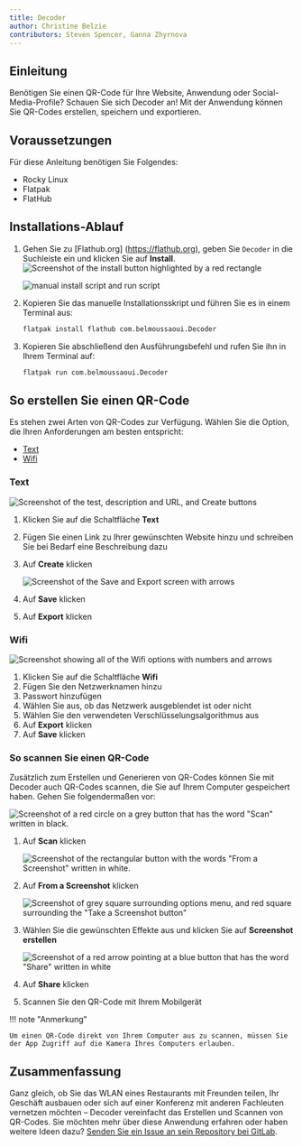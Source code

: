 ```yaml
---
title: Decoder
author: Christine Belzie
contributors: Steven Spencer, Ganna Zhyrnova
---
```


## Einleitung

Benötigen Sie einen QR-Code für Ihre Website, Anwendung oder Social-Media-Profile? Schauen Sie sich Decoder an! Mit der Anwendung können Sie QR-Codes erstellen, speichern und exportieren.

## Voraussetzungen

Für diese Anleitung benötigen Sie Folgendes:

- Rocky Linux
- Flatpak
- FlatHub

## Installations-Ablauf

1. Gehen Sie zu [Flathub.org] (https://flathub.org), geben Sie `Decoder` in die Suchleiste ein und klicken Sie auf **Install**. ![Screenshot of the install button highlighted by a red rectangle](images/01_decoder.png)

   ![manual install script and run script](images/decoder_install.png)

2. Kopieren Sie das manuelle Installationsskript und führen Sie es in einem Terminal aus:

   ```bash
   flatpak install flathub com.belmoussaoui.Decoder
   ```

3. Kopieren Sie abschließend den Ausführungsbefehl und rufen Sie ihn in Ihrem Terminal auf:

   ```bash
   flatpak run com.belmoussaoui.Decoder
   ```

## So erstellen Sie einen QR-Code

Es stehen zwei Arten von QR-Codes zur Verfügung. Wählen Sie die Option, die Ihren Anforderungen am besten entspricht:

- [Text](#text)
- [Wifi](#wifi)

### Text

![Screenshot of the test, description and URL, and Create buttons](images/02_decoder-text.png)

1. Klicken Sie auf die Schaltfläche **Text**

2. Fügen Sie einen Link zu Ihrer gewünschten Website hinzu und schreiben Sie bei Bedarf eine Beschreibung dazu

3. Auf **Create** klicken

   ![Screenshot of the Save and Export screen with arrows](images/03_decoder-text.png)

4. Auf **Save** klicken

5. Auf **Export** klicken

### Wifi

![Screenshot showing all of the Wifi options with numbers and arrows](images/01_decoder-wifi.png)

1. Klicken Sie auf die Schaltfläche **Wifi**
2. Fügen Sie den Netzwerknamen hinzu
3. Passwort hinzufügen
4. Wählen Sie aus, ob das Netzwerk ausgeblendet ist oder nicht
5. Wählen Sie den verwendeten Verschlüsselungsalgorithmus aus
6. Auf **Export** klicken
7. Auf **Save** klicken

### So scannen Sie einen QR-Code

Zusätzlich zum Erstellen und Generieren von QR-Codes können Sie mit Decoder auch QR-Codes scannen, die Sie auf Ihrem Computer gespeichert haben. Gehen Sie folgendermaßen vor:

![Screenshot of a red circle on a grey button that has the word "Scan" written in black.](images/01_decoder-scan.png)

1. Auf **Scan** klicken

   ![Screenshot of the rectangular button with the words "From a Screenshot" written in white.](images/02_decoder-scan.png)

2. Auf  **From a Screenshot** klicken

   ![Screenshot of grey square surrounding options menu, and red square surrounding the "Take a Screenshot button"](images/03_decoder-scan.png)

3. Wählen Sie die gewünschten Effekte aus und klicken Sie auf **Screenshot erstellen**

   ![Screenshot of a red arrow pointing at a blue button that has the word "Share" written in white](images/04_decoder-scan.png)

4. Auf **Share** klicken

5. Scannen Sie den QR-Code mit Ihrem Mobilgerät

!!! note "Anmerkung"

```
Um einen QR-Code direkt von Ihrem Computer aus zu scannen, müssen Sie der App Zugriff auf die Kamera Ihres Computers erlauben.
```

## Zusammenfassung

Ganz gleich, ob Sie das WLAN eines Restaurants mit Freunden teilen, Ihr Geschäft ausbauen oder sich auf einer Konferenz mit anderen Fachleuten vernetzen möchten – Decoder vereinfacht das Erstellen und Scannen von QR-Codes. Sie möchten mehr über diese Anwendung erfahren oder haben weitere Ideen dazu? [Senden Sie ein Issue an sein Repository bei GitLab](https://gitlab.gnome.org/World/decoder/-/issues).
